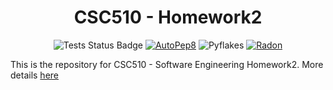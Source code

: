 <h1 align="center">CSC510 - Homework2</h1>

<p align="center">
<a><img src="https://github.com/CSC510-SE-Group/homework/actions/workflows/tests-hw2.yml/badge.svg" alt="Tests Status Badge"></a>
<a href="https://github.com/CSC510-SE-Group/homework/blob/main/HW2/post_traces/autopep8_trace.txt"> <img src="https://img.shields.io/badge/code%20style-pep8-orange.svg" alt="AutoPep8"></a>
<a><img src='' alt='Pyflakes' /></a>
<a href="https://github.com/CSC510-SE-Group/homework/blob/main/HW2/post_traces/radon_metrics.txt"><img src='https://github.com/CSC510-SE-Group/homework/actions/workflows/radon-metrics-generated-hw2.yml/badge.svg' alt='Radon' /></a>
</p>

This is the repository for CSC510 - Software Engineering Homework2. More details [here](https://txt.github.io/se24fall/debug.html)
